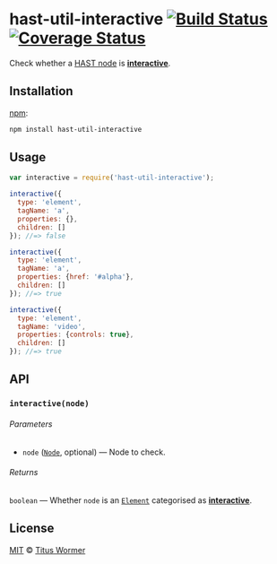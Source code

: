 # hast-util-interactive [![Build Status][build-badge]][build-page] [![Coverage Status][coverage-badge]][coverage-page]

Check whether a [HAST node][hast] is [**interactive**][spec].

## Installation

[npm][]:

```bash
npm install hast-util-interactive
```

## Usage

```javascript
var interactive = require('hast-util-interactive');

interactive({
  type: 'element',
  tagName: 'a',
  properties: {},
  children: []
}); //=> false

interactive({
  type: 'element',
  tagName: 'a',
  properties: {href: '#alpha'},
  children: []
}); //=> true

interactive({
  type: 'element',
  tagName: 'video',
  properties: {controls: true},
  children: []
}); //=> true
```

## API

### `interactive(node)`

###### Parameters

*   `node` ([`Node`][node], optional) — Node to check.

###### Returns

`boolean` — Whether `node` is an [`Element`][element] categorised
as [**interactive**][spec].

## License

[MIT][license] © [Titus Wormer][author]

<!-- Definition -->

[build-badge]: https://img.shields.io/travis/syntax-tree/hast-util-interactive.svg

[build-page]: https://travis-ci.org/syntax-tree/hast-util-interactive

[coverage-badge]: https://img.shields.io/codecov/c/github/syntax-tree/hast-util-interactive.svg

[coverage-page]: https://codecov.io/github/syntax-tree/hast-util-interactive?branch=master

[npm]: https://docs.npmjs.com/cli/install

[license]: LICENSE

[author]: http://wooorm.com

[hast]: https://github.com/syntax-tree/hast

[node]: https://github.com/syntax-tree/unist#node

[element]: https://github.com/syntax-tree/hast#element

[spec]: https://html.spec.whatwg.org/#interactive-content
